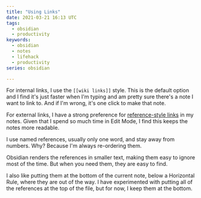 ```yaml
---
title: "Using Links"
date: 2021-03-21 16:13 UTC
tags:
  - obsidian
  - productivity
keywords:
  - obsidian
  - notes
  - lifehack
  - productivity
series: obsidian

---
```

[ref]: "https://www.markdownguide.org/basic-syntax/#reference-style-links"
[tags]: "/series/obsidian/using-tags"

For internal links, I use the `[[wiki links]]` style. This is the default option and I find it's just faster when I'm typing and am pretty sure there's a note I want to link to. And if I'm wrong, it's one click to make that note.

For external links, I have a strong preference for [reference-style links][ref] in my notes. Given that I spend so much time in Edit Mode, I find this keeps the notes more readable.

I use named references, usually only one word, and stay away from numbers. Why? Because I'm always re-ordering them.

Obsidian renders the references in smaller text, making them easy to ignore most of the time. But when you need them, they are easy to find.

I also like putting them at the bottom of the current note, below a Horizontal Rule, where they are out of the way. I have experimented with putting all of the references at the top of the file, but for now, I keep them at the bottom.



